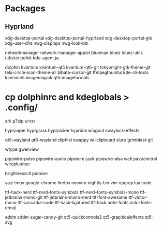 # Packages

## Hyprland

xdg-desktop-portal
xdg-desktop-portal-hyprland
xdg-desktop-portal-gtk
xdg-user-dirs
nwg-displays
nwg-look-bin

networkmanager
network-manager-applet
blueman
bluez
bluez-utils
udiskie
polkit-kde-agent
jq

dolphin
kvantum
kvantum-qt5
kvantum-qt6-git
tokyonight-gtk-theme-git
tela-circle-icon-theme-all
bibata-cursor-git
ffmpegthumbs
kde-cli-tools
kservice5
imagemagick
qt5-imageformats

# cp dolphinrc and kdeglobals > .config/

ark
p7zip
unrar

hyprpaper
hyprgrass
hyprpicker
hypridle
wlogout
swaylock-effects

qt5-wayland
qt6-wayland
cliphist
swappy
wl-clipboard
slurp
grimblast-git

wtype
gwenview

pipewire-pulse
pipewire-audio
pipewire-jack
pipewire-alsa
wctl
pavucontrol
wireplumber

brightnessctl
pamixer

yazi
tmux
google-chrome
firefox
neovim-nightly-bin
vim
ripgrep
lua
code

ttf-hack-nerd
ttf-nerd-fonts-symbols
ttf-nerd-fonts-symbols-mono
ttf-jetbrains-mono-git
ttf-jetbrains-mono-nerd
ttf-font-awesome
ttf-victor-mono
ttf-cascadia-code
ttf-hack-ligatured
ttf-hack
noto-fonts
noto-fonts-emoji

sddm
sddm-sugar-candy-git
qt5-quickcontrols2
qt5-graphicaleffects
qt5-svg
